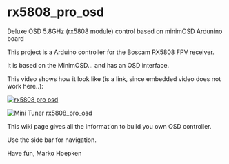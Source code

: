 # rx5808_pro_osd
Deluxe OSD 5.8GHz (rx5808 module) control based on minimOSD Ardunino board

This project is a Arduino controller for the Boscam RX5808 FPV receiver.

It is based on the MinimOSD... and has an OSD interface.

This video shows how it look like (is a link, since embedded video does not work here..):

[![rx5808 pro osd](https://raw.githubusercontent.com/wiki/markohoepken/rx5808_pro_osd/images/general/youtube.png)](https://youtu.be/uMBqOuJBiWQ "rx5808 pro osd")


![Mini Tuner rx5808_pro_osd](https://raw.githubusercontent.com/wiki/markohoepken/rx5808_pro_osd/images/build_stand_alone/mini_tuner_34.jpg)


This wiki page gives all the information to build you own OSD controller.

Use the side bar for navigation.

Have fun, Marko Hoepken
